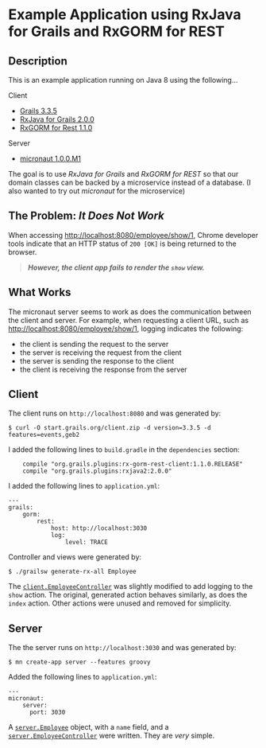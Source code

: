 # Example Application using RxJava for Grails and RxGORM for REST

## Description

This is an example application running on Java 8 using the following...

Client

- [Grails 3.3.5](https://grails.org)
- [RxJava for Grails 2.0.0](https://grails-plugins.github.io/grails-rxjava/latest)
- [RxGORM for Rest 1.1.0](http://gorm.grails.org/1.1.x/rx/rest-client/manual)

Server

- [micronaut 1.0.0.M1](https://micronaut.io)

The goal is to use _RxJava for Grails_ and _RxGORM for REST_ so that our
domain classes can be backed by a microservice instead of a database. (I also
wanted to try out _micronaut_ for the microservice)

## The Problem: _It Does Not Work_

When accessing
[http://localhost:8080/employee/show/1](http://localhost:8080/employee/show/1),
Chrome developer tools indicate that an HTTP status of `200 [OK]` is being
returned to the browser.

> **_However, the client app fails to render the `show` view._**

## What Works

The micronaut server seems to work as does the communication between the
client and server. For example, when requesting a client URL, such as
[http://localhost:8080/employee/show/1](http://localhost:8080/employee/show/1),
logging indicates the following:

- the client is sending the request to the server
- the server is receiving the request from the client
- the server is sending the response to the client
- the client is receiving the response from the server

## Client

The client runs on `http://localhost:8080` and was generated by:

```shell
$ curl -O start.grails.org/client.zip -d version=3.3.5 -d features=events,geb2
```

I added the following lines to `build.gradle` in the `dependencies` section:

```config
    compile "org.grails.plugins:rx-gorm-rest-client:1.1.0.RELEASE"
    compile "org.grails.plugins:rxjava2:2.0.0"
```

I added the following lines to `application.yml`:

```config
---
grails:
    gorm:
        rest:
            host: http://localhost:3030
            log:
                level: TRACE
```

Controller and views were generated by:

```shell
$ ./grailsw generate-rx-all Employee
```

The [`client.EmployeeController`](client/grails-app/controllers/client/EmployeeController.groovy) was slightly modified to add logging to the
`show` action. The original, generated action behaves similarly, as does the
`index` action. Other actions were unused and removed for simplicity.

## Server

The the server runs on `http://localhost:3030` and was generated by:

```shell
$ mn create-app server --features groovy
```

Added the following lines to `application.yml`:

```config
---
micronaut:
    server:
      port: 3030
```

A [`server.Employee`](server/src/main/groovy/server/Employee.groovy) object,
with a `name` field, and a
[`server.EmployeeController`](server/src/main/groovy/server/EmployeeController.groovy)
were written. They are _very_ simple.
